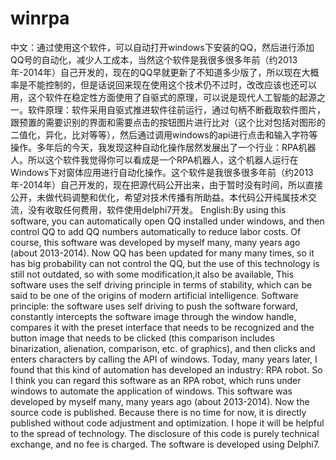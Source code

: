 # winrpa
中文：通过使用这个软件，可以自动打开windows下安装的QQ，然后进行添加QQ号的自动化，减少人工成本，当然这个软件是我很多很多年前（约2013年-2014年）自己开发的，现在的QQ早就更新了不知道多少版了，所以现在大概率是不能控制的，但是话说回来现在使用这个技术仍不过时，改改应该也还可以用，这个软件在稳定性方面使用了自驱式的原理，可以说是现代人工智能的起源之一。软件原理：软件采用自驱式推进软件往前运行，通过句柄不断截取软件图片，跟预置的需要识别的界面和需要点击的按钮图片进行比对（这个比对包括对图形的二值化，异化，比对等等），然后通过调用windows的api进行点击和输入字符等操作。多年后的今天，我发现这种自动化操作居然发展出了一个行业：RPA机器人。所以这个软件我觉得你可以看成是一个RPA机器人，这个机器人运行在Windows下对窗体应用进行自动化操作。这个软件是我很多很多年前（约2013年-2014年）自己开发的，现在把源代码公开出来，由于暂时没有时间，所以直接公开，未做代码调整和优化，希望对技术传播有所助益。本代码公开纯属技术交流，没有收取任何费用，软件使用delphi7开发。 English:By using this software, you can automatically open QQ installed under windows, and then control QQ to add QQ numbers automatically to reduce labor costs. Of course, this software was developed by myself many, many years ago (about 2013-2014). Now QQ has been updated for many many times, so it has big probability can not control the QQ, but the use of this technology is still not outdated, so with some modification,it also be available, This software uses the self driving principle in terms of stability, which can be said to be one of the origins of modern artificial intelligence. Software principle: the software uses self driving to push the software forward, constantly intercepts the software image through the window handle, compares it with the preset interface that needs to be recognized and the button image that needs to be clicked (this comparison includes binarization, alienation, comparison, etc. of graphics), and then clicks and enters characters by calling the API of windows. Today, many years later, I found that this kind of automation has developed an industry: RPA robot. So I think you can regard this software as an RPA robot, which runs under windows to automate the application of windows. This software was developed by myself many, many years ago (about 2013-2014). Now the source code is published. Because there is no time for now, it is directly published without code adjustment and optimization. I hope it will be helpful to the spread of technology. The disclosure of this code is purely technical exchange, and no fee is charged. The software is developed using Delphi7.
